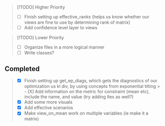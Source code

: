 > [!TODO] Higher Priority
> - [ ] Finish setting up effective_ranks (helps us know whether our views are fine to use by determining rank of matrix)
> - [ ] Add confidence level layer to views 

> [!TODO] Lower Priority
> - [ ] Organize files in a more logical manner
> - [ ] Write classes? 


## Completed
> - [X] Finish setting up get_ep_diags, which gets the diagnostics of our optimization us kl div, by using concepts from exponential tilting 
    > - [X] Add information on the metric for constraint (mean etc), include the name, and value (try adding ltex as well?)
> - [X] Add some more visuals  
> - [X] Add effective scenarios 
> - [X] Make view_on_mean work on multiple variables (ie make it a matrix) 

